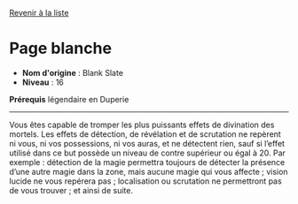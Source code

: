 [Revenir à la liste](..)

# Page blanche

 * **Nom d'origine** : Blank Slate
 * **Niveau** : 16


<p><strong>Prérequis</strong> légendaire en Duperie</p>
<hr>
<p>Vous êtes capable de tromper les plus puissants effets de divination des mortels. Les effets de détection, de révélation et de scrutation ne repèrent ni vous, ni vos possessions, ni vos auras, et ne détectent rien, sauf si l’effet utilisé dans ce but possède un niveau de contre supérieur ou égal à 20. Par exemple : détection de la magie permettra toujours de détecter la présence d’une autre magie dans la zone, mais aucune magie qui vous affecte ; vision lucide ne vous repérera pas ; localisation ou scrutation ne permettront pas de vous trouver ; et ainsi de suite.</p>
